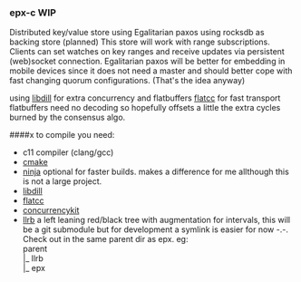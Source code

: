 ### epx-c WIP

Distributed key/value store using Egalitarian paxos using rocksdb as backing store (planned)
This store will work with range subscriptions.
Clients can set watches on key ranges and receive updates via persistent (web)socket connection.
Egalitarian paxos will be better for embedding in mobile devices since it does not need a master
and should better cope with fast changing quorum configurations. (That's the idea anyway)

using [libdill](http://libdill.org) for extra concurrency
and flatbuffers [flatcc](https://github.com/dvidelabs/flatcc) for fast transport
flatbuffers need no decoding so hopefully offsets a little the extra cycles burned by the
consensus algo.

####x to compile you need:
- c11 compiler (clang/gcc)
- [cmake](https://cmake.org/)
- [ninja](https://ninja-build.org/) optional for faster builds. makes a difference for me allthough this is not a large project.
- [libdill](http://libdill.org)
- [flatcc](https://github.com/dvidelabs/flatcc)
- [concurrencykit](http://concurrencykit.org)
- [llrb](https://github.com/mjolk/llrb-interval.git) a left leaning red/black tree with augmentation for 
  intervals, this will be a git submodule but for development a symlink is easier for now -.-. 
  Check out in the same parent dir as epx.
    eg:  
    parent  
        |_ llrb  
        |_ epx

